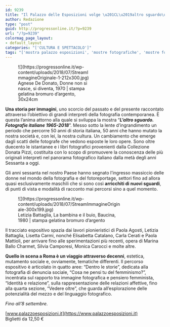 ```yaml
---
id: 9239
title: "Il Palazzo delle Esposizioni volge \u201CL\u2019altro sguardo\u201D"
author: Redazione
type: "post"
guid: http://progressonline.it/?p=9239
url: "/?p=9239"
colormag_page_layout:
- default_layout
categories: "['CULTURA E SPETTACOLO']"
tags: "['mostra palazzo esposizioni', 'mostre fotografiche', 'mostre fotografiche roma', 'pala esposizioni roma', 'palazzo delle esposizioni']"
---
```


<figure aria-describedby="caption-attachment-9241" class="wp-caption alignleft" id="attachment_9241" style="width: 228px">![](https://progressonline.it/wp-content/uploads/2018/07/StreamImmagineOriginale-1-212x300.jpg)<figcaption class="wp-caption-text" id="caption-attachment-9241">Agnese De Donato, Donne non si nasce, si diventa, 1970 | stampa gelatina bromuro d’argento, 30x24cm</figcaption></figure>

**Una storia per immagini**, uno scorcio del passato e del presente raccontato attraverso l’obiettivo di grandi interpreti della fotografia contemporanea. È questa l’anima attorno alla quale si sviluppa la mostra “***L’altro sguardo. Fotografie italiane 1965-2018***”. Messo sotto la lente d’ingrandimento un periodo che percorre 50 anni di storia italiana, 50 anni che hanno mutato la nostra società e, con lei, la nostra cultura. Un cambiamento che emerge dagli scatti delle fotografe che vedono esposte le loro opere. Sono oltre duecento le istantanee e i libri fotografici provenienti dalla Collezione Donata Pizzi, costituita con lo scopo di promuovere la conoscenza delle più originali interpreti nel panorama fotografico italiano dalla metà degli anni Sessanta a oggi.

Gli anni sessanta nel nostro Paese hanno segnato l’ingresso massiccio delle donne nel mondo della fotografia e del fotoreportage, settori fino ad allora quasi esclusivamente maschili che si sono così **arricchiti di nuovi sguardi**, di punti di vista e modalità di racconto mai percorsi sino a quel momento.

<figure aria-describedby="caption-attachment-9240" class="wp-caption alignright" id="attachment_9240" style="width: 323px">![](https://progressonline.it/wp-content/uploads/2018/07/StreamImmagineOriginale-300x199.jpg)<figcaption class="wp-caption-text" id="caption-attachment-9240">Letizia Battaglia, La bambina e il buio, Baucina, 1980 | stampa gelatina bromuro d’argento</figcaption></figure>

Il tracciato espositivo spazia dai lavori pionieristici di Paola Agosti, Letizia Battaglia, Lisetta Carmi, nonché Elisabetta Catalano, Carla Cerati e Paola Mattioli, per arrivare fino alle sperimentazioni più recenti, opera di Marina Ballo Charmet, Silvia Camporesi, Monica Carocci e molte altre.

**Quello in scena a Roma è un viaggio attraverso decenni**, estetica, mutamento sociale e, ovviamente, tematiche differenti. Il percorso espositivo è articolato in quatto aree: “Dentro le storie”, dedicata alla fotografia di denuncia sociale, “Cosa ne pensi tu del femminismo?”, incentrata sul rapporto tra immagine fotografica e pensiero femminista, “Identità e relazione”, sulla rappresentazione delle relazioni affettive, fino alla quarta sezione, “Vedere oltre”, che guarda all’esplorazione delle potenzialità del mezzo e del linguaggio fotografico.

*Fino all’8 settembre.*

[www.palazzoesposizioni.it](https://www.palazzoesposizioni.it)  
Biglietti da 12,50 €